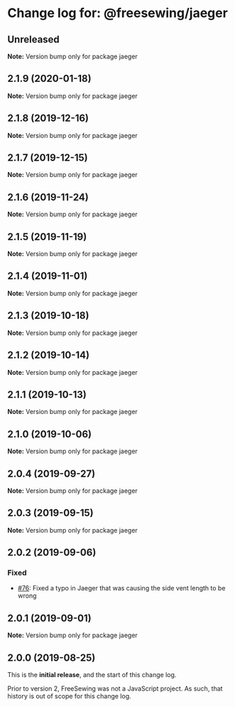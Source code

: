# Change log for: @freesewing/jaeger


## Unreleased

**Note:** Version bump only for package jaeger


## 2.1.9 (2020-01-18)

**Note:** Version bump only for package jaeger


## 2.1.8 (2019-12-16)

**Note:** Version bump only for package jaeger


## 2.1.7 (2019-12-15)

**Note:** Version bump only for package jaeger


## 2.1.6 (2019-11-24)

**Note:** Version bump only for package jaeger


## 2.1.5 (2019-11-19)

**Note:** Version bump only for package jaeger


## 2.1.4 (2019-11-01)

**Note:** Version bump only for package jaeger


## 2.1.3 (2019-10-18)

**Note:** Version bump only for package jaeger


## 2.1.2 (2019-10-14)

**Note:** Version bump only for package jaeger


## 2.1.1 (2019-10-13)

**Note:** Version bump only for package jaeger


## 2.1.0 (2019-10-06)

**Note:** Version bump only for package jaeger


## 2.0.4 (2019-09-27)

**Note:** Version bump only for package jaeger


## 2.0.3 (2019-09-15)

**Note:** Version bump only for package jaeger


## 2.0.2 (2019-09-06)

### Fixed

 - [#76](https://github.com/freesewing/freesewing.org/issues/76): Fixed a typo in Jaeger that was causing the side vent length to be wrong
## 2.0.1 (2019-09-01)

**Note:** Version bump only for package jaeger




## 2.0.0 (2019-08-25)

This is the **initial release**, and the start of this change log.

Prior to version 2, FreeSewing was not a JavaScript project.
As such, that history is out of scope for this change log.
